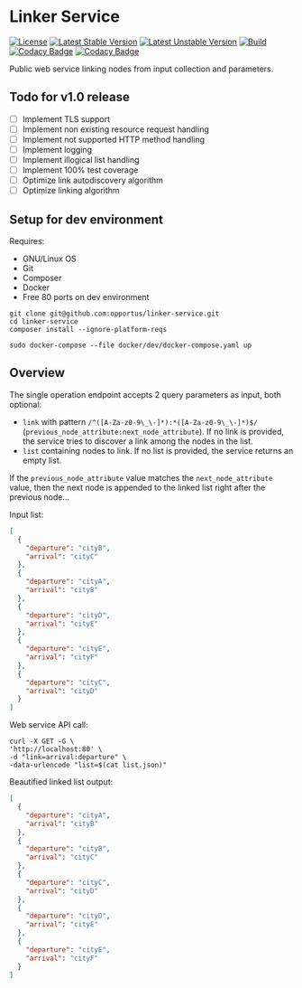 # Linker Service

[![License](https://poser.pugx.org/opportus/linker-service/license)](https://packagist.org/packages/opportus/linker-service)
[![Latest Stable Version](https://poser.pugx.org/opportus/linker-service/v/stable)](https://packagist.org/packages/opportus/linker-service)
[![Latest Unstable Version](https://poser.pugx.org/opportus/linker-service/v/unstable)](https://packagist.org/packages/opportus/linker-service)
[![Build](https://github.com/opportus/linker-service/workflows/Build/badge.svg)](https://github.com/opportus/linker-service/actions?query=workflow%3ABuild)
[![Codacy Badge](https://app.codacy.com/project/badge/Coverage/d3f5178323844f59a6ef5647cb11d9d7)](https://www.codacy.com/manual/opportus/linker-service/dashboard?utm_source=github.com&utm_medium=referral&utm_content=opportus/linker-service&utm_campaign=Badge_Coverage)
[![Codacy Badge](https://api.codacy.com/project/badge/Grade/d3f5178323844f59a6ef5647cb11d9d7)](https://www.codacy.com/manual/opportus/linker-service?utm_source=github.com&amp;utm_medium=referral&amp;utm_content=opportus/linker-service&amp;utm_campaign=Badge_Grade)

Public web service linking nodes from input collection and parameters.

## Todo for v1.0 release

- [ ] Implement TLS support
- [ ] Implement non existing resource request handling
- [ ] Implement not supported HTTP method handling
- [ ] Implement logging
- [ ] Implement illogical list handling
- [ ] Implement 100% test coverage
- [ ] Optimize link autodiscovery algorithm
- [ ] Optimize linking algorithm

## Setup for dev environment

Requires:

- GNU/Linux OS
- Git
- Composer
- Docker
- Free 80 ports on dev environment

```shell
git clone git@github.com:opportus/linker-service.git
cd linker-service
composer install --ignore-platform-reqs

sudo docker-compose --file docker/dev/docker-compose.yaml up
```

## Overview

The single operation endpoint accepts 2 query parameters as input, both optional:

-  `link` with pattern `/^([A-Za-z0-9\_\-]*):*([A-Za-z0-9\_\-]*)$/` (`previous_node_attribute:next_node_attribute`).
   If no link is provided, the service tries to discover a link among the nodes in the list.
-  `list` containing nodes to link. If no list is provided, the service returns an empty
   list.

If the `previous_node_attribute` value matches the `next_node_attribute` value, then the next node is
appended to the linked list right after the previous node...

Input list:

```json
[
  {
    "departure": "cityB",
    "arrival": "cityC"
  },
  {
    "departure": "cityA",
    "arrival": "cityB"
  },
  {
    "departure": "cityD",
    "arrival": "cityE"
  },
  {
    "departure": "cityE",
    "arrival": "cityF"
  },
  {
    "departure": "cityC",
    "arrival": "cityD"
  }
]
```

Web service API call:

```shell
curl -X GET -G \
'http://localhost:80' \
-d "link=arrival:departure" \
-data-urlencode "list=$(cat list.json)"
```

Beautified linked list output:

```json
[
  {
    "departure": "cityA",
    "arrival": "cityB"
  },
  {
    "departure": "cityB",
    "arrival": "cityC"
  },
  {
    "departure": "cityC",
    "arrival": "cityD"
  },
  {
    "departure": "cityD",
    "arrival": "cityE"
  },
  {
    "departure": "cityE",
    "arrival": "cityF"
  }
]
```
